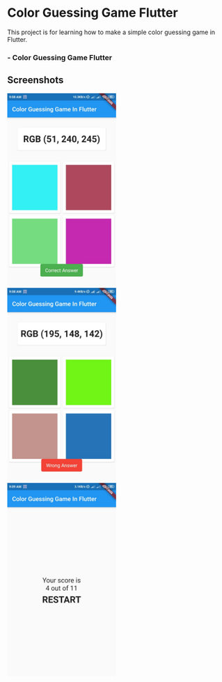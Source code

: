 # Color Guessing Game Flutter

This project is for learning how to make a simple color guessing game in Flutter.

### - Color Guessing Game Flutter
 
## Screenshots
<img src="screenshots/correct.jpg" width="250"> &nbsp;&nbsp;&nbsp;&nbsp; <img src="screenshots/wrong.jpg" width="250">&nbsp;&nbsp;&nbsp;&nbsp; <img src="screenshots/marks.jpg" width="250">
